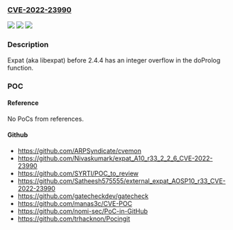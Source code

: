 ### [CVE-2022-23990](https://cve.mitre.org/cgi-bin/cvename.cgi?name=CVE-2022-23990)
![](https://img.shields.io/static/v1?label=Product&message=n%2Fa&color=blue)
![](https://img.shields.io/static/v1?label=Version&message=n%2Fa&color=blue)
![](https://img.shields.io/static/v1?label=Vulnerability&message=n%2Fa&color=brighgreen)

### Description

Expat (aka libexpat) before 2.4.4 has an integer overflow in the doProlog function.

### POC

#### Reference
No PoCs from references.

#### Github
- https://github.com/ARPSyndicate/cvemon
- https://github.com/Nivaskumark/expat_A10_r33_2_2_6_CVE-2022-23990
- https://github.com/SYRTI/POC_to_review
- https://github.com/Satheesh575555/external_expat_AOSP10_r33_CVE-2022-23990
- https://github.com/gatecheckdev/gatecheck
- https://github.com/manas3c/CVE-POC
- https://github.com/nomi-sec/PoC-in-GitHub
- https://github.com/trhacknon/Pocingit

